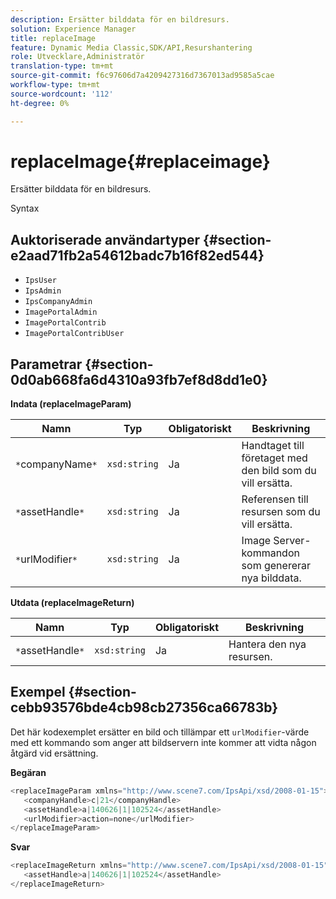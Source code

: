 ```yaml
---
description: Ersätter bilddata för en bildresurs.
solution: Experience Manager
title: replaceImage
feature: Dynamic Media Classic,SDK/API,Resurshantering
role: Utvecklare,Administratör
translation-type: tm+mt
source-git-commit: f6c97606d7a4209427316d7367013ad9585a5cae
workflow-type: tm+mt
source-wordcount: '112'
ht-degree: 0%

---
```



# replaceImage{#replaceimage}

Ersätter bilddata för en bildresurs.

Syntax

## Auktoriserade användartyper {#section-e2aad71fb2a54612badc7b16f82ed544}

* `IpsUser`
* `IpsAdmin`
* `IpsCompanyAdmin`
* `ImagePortalAdmin`
* `ImagePortalContrib`
* `ImagePortalContribUser`

## Parametrar {#section-0d0ab668fa6d4310a93fb7ef8d8dd1e0}

**Indata (replaceImageParam)**

| Namn | Typ | Obligatoriskt | Beskrivning |
|---|---|---|---|
| `*`companyName`*` | `xsd:string` | Ja | Handtaget till företaget med den bild som du vill ersätta. |
| `*`assetHandle`*` | `xsd:string` | Ja | Referensen till resursen som du vill ersätta. |
| `*`urlModifier`*` | `xsd:string` | Ja | Image Server-kommandon som genererar nya bilddata. |

**Utdata (replaceImageReturn)**

| Namn | Typ | Obligatoriskt | Beskrivning |
|---|---|---|---|
| `*`assetHandle`*` | `xsd:string` | Ja | Hantera den nya resursen. |

## Exempel {#section-cebb93576bde4cb98cb27356ca66783b}

Det här kodexemplet ersätter en bild och tillämpar ett `urlModifier`-värde med ett kommando som anger att bildservern inte kommer att vidta någon åtgärd vid ersättning.

**Begäran**

```java
<replaceImageParam xmlns="http://www.scene7.com/IpsApi/xsd/2008-01-15">
   <companyHandle>c|21</companyHandle>
   <assetHandle>a|140626|1|102524</assetHandle>
   <urlModifier>action=none</urlModifier>
</replaceImageParam>
```

**Svar**

```java
<replaceImageReturn xmlns="http://www.scene7.com/IpsApi/xsd/2008-01-15">
   <assetHandle>a|140626|1|102524</assetHandle>
</replaceImageReturn>
```

